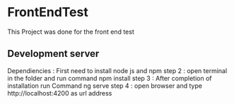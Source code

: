 # FrontEndTest

This Project was done for the front end test

## Development server

Dependiencies : First need to install node js and npm
step 2 : open terminal in the folder and run command npm install
step 3 : After completion of installation run Command ng serve
step 4 : open browser and type http://localhost:4200 as url address

